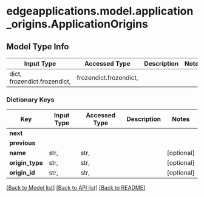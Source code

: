 # edgeapplications.model.application_origins.ApplicationOrigins

## Model Type Info
Input Type | Accessed Type | Description | Notes
------------ | ------------- | ------------- | -------------
dict, frozendict.frozendict,  | frozendict.frozendict,  |  | 

### Dictionary Keys
Key | Input Type | Accessed Type | Description | Notes
------------ | ------------- | ------------- | ------------- | -------------
**next** | 
**previous** | 
**name** | str,  | str,  |  | [optional] 
**origin_type** | str,  | str,  |  | [optional] 
**origin_id** | str,  | str,  |  | [optional] 

[[Back to Model list]](../../README.md#documentation-for-models) [[Back to API list]](../../README.md#documentation-for-api-endpoints) [[Back to README]](../../README.md)

